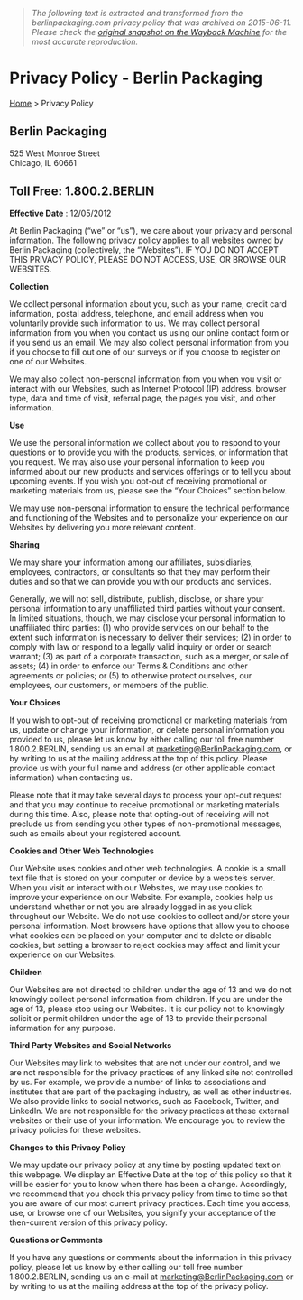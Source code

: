 > *The following text is extracted and transformed from the berlinpackaging.com privacy policy that was archived on 2015-06-11. Please check the [original snapshot on the Wayback Machine](https://web.archive.org/web/20150611122229id_/http%3A//www.berlinpackaging.com/en/privacypolicy) for the most accurate reproduction.*

# Privacy Policy - Berlin Packaging

[Home](https://web.archive.org/) > Privacy Policy 

##  Berlin Packaging  
525 West Monroe Street  
Chicago, IL 60661

##  Toll Free: 1.800.2.BERLIN

**Effective Date** : 12/05/2012

At Berlin Packaging (“we” or “us”), we care about your privacy and personal information. The following privacy policy applies to all websites owned by Berlin Packaging (collectively, the “Websites”). IF YOU DO NOT ACCEPT THIS PRIVACY POLICY, PLEASE DO NOT ACCESS, USE, OR BROWSE OUR WEBSITES.

**Collection**

We collect personal information about you, such as your name, credit card information, postal address, telephone, and email address when you voluntarily provide such information to us. We may collect personal information from you when you contact us using our online contact form or if you send us an email. We may also collect personal information from you if you choose to fill out one of our surveys or if you choose to register on one of our Websites.

We may also collect non-personal information from you when you visit or interact with our Websites, such as Internet Protocol (IP) address, browser type, data and time of visit, referral page, the pages you visit, and other information.

**Use**

We use the personal information we collect about you to respond to your questions or to provide you with the products, services, or information that you request. We may also use your personal information to keep you informed about our new products and services offerings or to tell you about upcoming events. If you wish you opt-out of receiving promotional or marketing materials from us, please see the “Your Choices” section below.

We may use non-personal information to ensure the technical performance and functioning of the Websites and to personalize your experience on our Websites by delivering you more relevant content.

**Sharing**

We may share your information among our affiliates, subsidiaries, employees, contractors, or consultants so that they may perform their duties and so that we can provide you with our products and services.

Generally, we will not sell, distribute, publish, disclose, or share your personal information to any unaffiliated third parties without your consent. In limited situations, though, we may disclose your personal information to unaffiliated third parties: (1) who provide services on our behalf to the extent such information is necessary to deliver their services; (2) in order to comply with law or respond to a legally valid inquiry or order or search warrant; (3) as part of a corporate transaction, such as a merger, or sale of assets; (4) in order to enforce our Terms & Conditions and other agreements or policies; or (5) to otherwise protect ourselves, our employees, our customers, or members of the public.

**Your Choices**

If you wish to opt-out of receiving promotional or marketing materials from us, update or change your information, or delete personal information you provided to us, please let us know by either calling our toll free number 1.800.2.BERLIN, sending us an email at marketing@BerlinPackaging.com, or by writing to us at the mailing address at the top of this policy. Please provide us with your full name and address (or other applicable contact information) when contacting us.

Please note that it may take several days to process your opt-out request and that you may continue to receive promotional or marketing materials during this time. Also, please note that opting-out of receiving will not preclude us from sending you other types of non-promotional messages, such as emails about your registered account.

**Cookies and Other Web Technologies**

Our Website uses cookies and other web technologies. A cookie is a small text file that is stored on your computer or device by a website’s server. When you visit or interact with our Websites, we may use cookies to improve your experience on our Website. For example, cookies help us understand whether or not you are already logged in as you click throughout our Website. We do not use cookies to collect and/or store your personal information. Most browsers have options that allow you to choose what cookies can be placed on your computer and to delete or disable cookies, but setting a browser to reject cookies may affect and limit your experience on our Websites.

**Children**

Our Websites are not directed to children under the age of 13 and we do not knowingly collect personal information from children. If you are under the age of 13, please stop using our Websites. It is our policy not to knowingly solicit or permit children under the age of 13 to provide their personal information for any purpose.

**Third Party Websites and Social Networks**

Our Websites may link to websites that are not under our control, and we are not responsible for the privacy practices of any linked site not controlled by us. For example, we provide a number of links to associations and institutes that are part of the packaging industry, as well as other industries. We also provide links to social networks, such as Facebook, Twitter, and LinkedIn. We are not responsible for the privacy practices at these external websites or their use of your information. We encourage you to review the privacy policies for these websites.

**Changes to this Privacy Policy**

We may update our privacy policy at any time by posting updated text on this webpage. We display an Effective Date at the top of this policy so that it will be easier for you to know when there has been a change. Accordingly, we recommend that you check this privacy policy from time to time so that you are aware of our most current privacy practices. Each time you access, use, or browse one of our Websites, you signify your acceptance of the then-current version of this privacy policy.

**Questions or Comments**

If you have any questions or comments about the information in this privacy policy, please let us know by either calling our toll free number 1.800.2.BERLIN, sending us an e-mail at marketing@BerlinPackaging.com or by writing to us at the mailing address at the top of the privacy policy.
